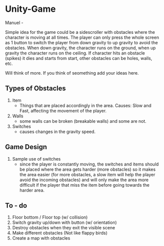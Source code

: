 # Unity-Game

Manuel -

Simple idea for the game could be a sidescroller with obstacles where the character is moving at all times. The player can only press the whole screen as 1 button to switch the player from down gravity to up gravity to avoid the obstacles. When down gravity, the character runs on the ground, when up gravity the character runs on the ceiling. If character hits an obstacle (spikes) it dies and starts from start, other obstacles can be holes, walls, etc.

Will think of more. If you think of seomething add your ideas here.

## Types of Obstacles
1. Item
    - Things that are placed accordingly in the area. Causes: Slow and Fast, affecting the movement of the player.
2. Walls
    - some walls can be broken (breakable walls) and some are not.
3. Switches
    - causes changes in the gravity speed.


## Game Design
1. Sample use of switches
    - since the player is constantly moving, the switches and items should be placed where the area gets harder (more obstacles) so it makes the area easier (for more obstacles, a slow item will help the player avoid the incoming obstacles) and will only make the area more difficult if the player that miss the item before going towards the harder area.


## To - do 
1. Floor bottom / Floor top (w/ collision)
2. Switch gravity up/down with button (w/ orientation)
3. Destroy obstacles when they exit the visible scene
4. Make different obstacles (Not like flappy birds)
5. Create a map with obstacles
